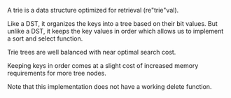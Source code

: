 A trie is a data structure optimized for retrieval (re"trie"val).

Like a DST, it organizes the keys into a tree based on their bit values.
But unlike a DST, it keeps the key values in order which allows us to
implement a sort and select function.

Trie trees are well balanced with near optimal search cost.

Keeping keys in order comes at a slight cost of increased memory
requirements for more tree nodes.

Note that this implementation does not have a working delete function.
